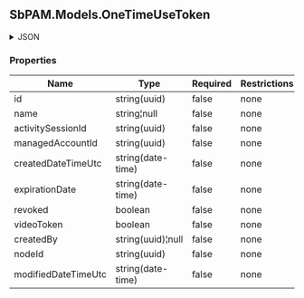 
<h2 id="tocS_SbPAM.Models.OneTimeUseToken">SbPAM.Models.OneTimeUseToken</h2>

<a id="schemasbpam.models.onetimeusetoken"></a>
<a id="schema_SbPAM.Models.OneTimeUseToken"></a>
<a id="tocSsbpam.models.onetimeusetoken"></a>
<a id="tocssbpam.models.onetimeusetoken"></a>

<details><summary>JSON</summary>


```json
{
  "id": "497f6eca-6276-4993-bfeb-53cbbbba6f08",
  "name": "string",
  "activitySessionId": "c1c86d56-eacf-4833-87a3-de4e9ac6a574",
  "managedAccountId": "98c25b84-2c06-4fcd-94c7-306443f45a3d",
  "createdDateTimeUtc": "2019-08-24T14:15:22Z",
  "expirationDate": "2019-08-24T14:15:22Z",
  "revoked": true,
  "videoToken": true,
  "createdBy": "25a02396-1048-48f9-bf93-102d2fb7895e",
  "nodeId": "959356e3-6168-4a92-b4a5-b9d462be6177",
  "modifiedDateTimeUtc": "2019-08-24T14:15:22Z"
}

```


</details>

### Properties

|Name|Type|Required|Restrictions|Description|
|---|---|---|---|---|
|id|string(uuid)|false|none|none|
|name|string¦null|false|none|none|
|activitySessionId|string(uuid)|false|none|none|
|managedAccountId|string(uuid)|false|none|none|
|createdDateTimeUtc|string(date-time)|false|none|none|
|expirationDate|string(date-time)|false|none|none|
|revoked|boolean|false|none|none|
|videoToken|boolean|false|none|none|
|createdBy|string(uuid)¦null|false|none|none|
|nodeId|string(uuid)|false|none|none|
|modifiedDateTimeUtc|string(date-time)|false|none|none|


